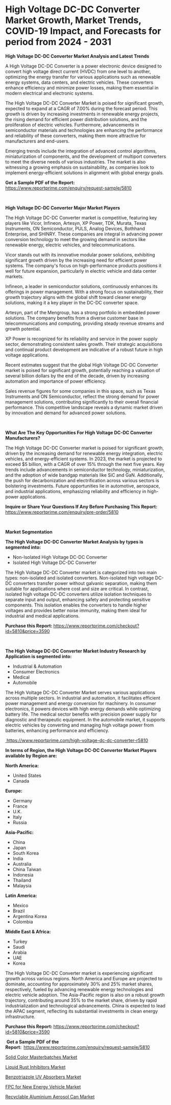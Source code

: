 <p><h1>High Voltage DC-DC Converter Market Growth, Market Trends, COVID-19 Impact, and Forecasts for period from 2024 - 2031</h1></p><p><strong>High Voltage DC-DC Converter Market Analysis and Latest Trends</strong></p>
<p><p>A High Voltage DC-DC Converter is a power electronic device designed to convert high voltage direct current (HVDC) from one level to another, optimizing the energy transfer for various applications such as renewable energy systems, data centers, and electric vehicles. These converters enhance efficiency and minimize power losses, making them essential in modern electrical and electronic systems.</p><p>The High Voltage DC-DC Converter Market is poised for significant growth, expected to expand at a CAGR of 7.00% during the forecast period. This growth is driven by increasing investments in renewable energy projects, the rising demand for efficient power distribution solutions, and the proliferation of electric vehicles. Furthermore, advancements in semiconductor materials and technologies are enhancing the performance and reliability of these converters, making them more attractive for manufacturers and end-users.</p><p>Emerging trends include the integration of advanced control algorithms, miniaturization of components, and the development of multiport converters to meet the diverse needs of various industries. The market is also witnessing a growing emphasis on sustainability, as companies look to implement energy-efficient solutions in alignment with global energy goals.</p></p>
<p><strong>Get a Sample PDF of the Report:&nbsp;</strong> <a href="https://www.reportprime.com/enquiry/request-sample/5810?utm_campaign=1549&utm_medium=2&utm_source=Github&utm_content=ia&utm_term=18102024&utm_id=high-voltage-dc-dc-converter">https://www.reportprime.com/enquiry/request-sample/5810</a></p>
<p>&nbsp;</p>
<p><strong>High Voltage DC-DC Converter Major Market Players</strong></p>
<p><p>The High Voltage DC-DC Converter market is competitive, featuring key players like Vicor, Infineon, Artesyn, XP Power, TDK, Murata, Texas Instruments, ON Semiconductor, PULS, Analog Devices, Bothhand Enterprise, and SHINRY. These companies are integral in advancing power conversion technology to meet the growing demand in sectors like renewable energy, electric vehicles, and telecommunications.</p><p>Vicor stands out with its innovative modular power solutions, exhibiting significant growth driven by the increasing need for efficient power systems. The company's focus on high-performance products positions it well for future expansion, particularly in electric vehicle and data center markets. </p><p>Infineon, a leader in semiconductor solutions, continuously enhances its offerings in power management. With a strong focus on sustainability, their growth trajectory aligns with the global shift toward cleaner energy solutions, making it a key player in the DC-DC converter space.</p><p>Artesyn, part of the Mengroup, has a strong portfolio in embedded power solutions. The company benefits from a diverse customer base in telecommunications and computing, providing steady revenue streams and growth potential. </p><p>XP Power is recognized for its reliability and service in the power supply sector, demonstrating consistent sales growth. Their strategic acquisitions and continual product development are indicative of a robust future in high voltage applications.</p><p>Recent estimates suggest that the global High Voltage DC-DC Converter market is poised for significant growth, potentially reaching a valuation of several billion dollars by the end of the decade, driven by increasing automation and importance of power efficiency.</p><p>Sales revenue figures for some companies in this space, such as Texas Instruments and ON Semiconductor, reflect the strong demand for power management solutions, contributing significantly to their overall financial performance. This competitive landscape reveals a dynamic market driven by innovation and demand for advanced power solutions.</p></p>
<p>&nbsp;</p>
<p><strong>What Are The Key Opportunities For High Voltage DC-DC Converter Manufacturers?</strong></p>
<p><p>The High Voltage DC-DC Converter market is poised for significant growth, driven by the increasing demand for renewable energy integration, electric vehicles, and energy-efficient systems. In 2023, the market is projected to exceed $5 billion, with a CAGR of over 15% through the next five years. Key trends include advancements in semiconductor technology, miniaturization, and the adoption of wide bandgap materials like SiC and GaN. Additionally, the push for decarbonization and electrification across various sectors is bolstering investments. Future opportunities lie in automotive, aerospace, and industrial applications, emphasizing reliability and efficiency in high-power applications.</p></p>
<p><strong>Inquire or Share Your Questions If Any Before Purchasing This Report:</strong> <a href="https://www.reportprime.com/enquiry/pre-order/5810?utm_campaign=1549&utm_medium=2&utm_source=Github&utm_content=ia&utm_term=18102024&utm_id=high-voltage-dc-dc-converter">https://www.reportprime.com/enquiry/pre-order/5810</a></p>
<p>&nbsp;</p>
<p><strong>Market Segmentation</strong></p>
<p><strong>The High Voltage DC-DC Converter Market Analysis by types is segmented into:</strong></p>
<p><ul><li>Non-Isolated High Voltage DC-DC Converter</li><li>Isolated High Voltage DC-DC Converter</li></ul></p>
<p><p>The High Voltage DC-DC Converter market is categorized into two main types: non-isolated and isolated converters. Non-isolated high voltage DC-DC converters transfer power without galvanic separation, making them suitable for applications where cost and size are critical. In contrast, isolated high voltage DC-DC converters utilize isolation techniques to separate input and output, enhancing safety and protecting sensitive components. This isolation enables the converters to handle higher voltages and provides better noise immunity, making them ideal for industrial and medical applications.</p></p>
<p><strong>Purchase this Report:&nbsp;</strong><a href="https://www.reportprime.com/checkout?id=5810&price=3590&utm_campaign=1549&utm_medium=2&utm_source=Github&utm_content=ia&utm_term=18102024&utm_id=high-voltage-dc-dc-converter">https://www.reportprime.com/checkout?id=5810&price=3590</a></p>
<p>&nbsp;</p>
<p><strong>The High Voltage DC-DC Converter Market Industry Research by Application is segmented into:</strong></p>
<p><ul><li>Industrial & Automation</li><li>Consumer Electronics</li><li>Medical</li><li>Automobile</li></ul></p>
<p><p>The High Voltage DC-DC Converter Market serves various applications across multiple sectors. In industrial and automation, it facilitates efficient power management and energy conversion for machinery. In consumer electronics, it powers devices with high energy demands while optimizing battery life. The medical sector benefits with precision power supply for diagnostic and therapeutic equipment. In the automobile market, it supports electric vehicles by converting and managing high voltage power from batteries, enhancing performance and efficiency.</p></p>
<p><a href="https://www.reportprime.com/high-voltage-dc-dc-converter-r5810?utm_campaign=1549&utm_medium=2&utm_source=Github&utm_content=ia&utm_term=18102024&utm_id=high-voltage-dc-dc-converter">&nbsp;https://www.reportprime.com/high-voltage-dc-dc-converter-r5810</a></p>
<p><strong>In terms of Region, the High Voltage DC-DC Converter Market Players available by Region are:</strong></p>
<p>
    <p> <strong> North America: </strong>
        <ul>
            <li>United States</li>
            <li>Canada</li>
        </ul>
        </p> 
    <p> <strong> Europe: </strong>
        <ul>
            <li>Germany</li>
            <li>France</li>
            <li>U.K.</li>
            <li>Italy</li>
            <li>Russia</li>
        </ul>
        </p> 
    <p> <strong> Asia-Pacific: </strong>
        <ul>
            <li>China</li>
            <li>Japan</li>
            <li>South Korea</li>
            <li>India</li>
            <li>Australia</li>
            <li>China Taiwan</li>
            <li>Indonesia</li>
            <li>Thailand</li>
            <li>Malaysia</li>
        </ul>
        </p> 
    <p> <strong> Latin America: </strong>
        <ul>
            <li>Mexico</li>
            <li>Brazil</li>
            <li>Argentina Korea</li>
            <li>Colombia</li>
        </ul>
        </p> 
    <p> <strong> Middle East & Africa: </strong>
        <ul>
            <li>Turkey</li>
            <li>Saudi</li>
            <li>Arabia</li>
            <li>UAE</li>
            <li>Korea</li>
        </ul>
    </p>
    </p>
<p><p>The High Voltage DC-DC Converter market is experiencing significant growth across various regions. North America and Europe are projected to dominate, accounting for approximately 30% and 25% market shares, respectively, fueled by advancing renewable energy technologies and electric vehicle adoption. The Asia-Pacific region is also on a robust growth trajectory, contributing around 35% to the market share, driven by rapid industrialization and technological advancements. China is expected to lead the APAC segment, reflecting its substantial investments in clean energy infrastructure.</p></p>
<p><strong>Purchase this Report: </strong><a href="https://www.reportprime.com/checkout?id=5810&price=3590&utm_campaign=1549&utm_medium=2&utm_source=Github&utm_content=ia&utm_term=18102024&utm_id=high-voltage-dc-dc-converter">https://www.reportprime.com/checkout?id=5810&price=3590</a></p>
<p>&nbsp;<strong>Get a Sample PDF of the Report:&nbsp;&nbsp;</strong><a href="https://www.reportprime.com/enquiry/request-sample/5810?utm_campaign=1549&utm_medium=2&utm_source=Github&utm_content=ia&utm_term=18102024&utm_id=high-voltage-dc-dc-converter">https://www.reportprime.com/enquiry/request-sample/5810</a></p>
<p><strong></strong></p>
<p><p><a href="https://www.linkedin.com/pulse/future-ready-strategic-insights-global-solid-color-masterbatches-m3kse?utm_campaign=1549&utm_medium=2&utm_source=Github&utm_content=ia&utm_term=18102024&utm_id=high-voltage-dc-dc-converter">Solid Color Masterbatches Market</a></p><p><a href="https://www.linkedin.com/pulse/global-liquid-rust-inhibitors-market-trends-forecasts-n2ale?utm_campaign=1549&utm_medium=2&utm_source=Github&utm_content=ia&utm_term=18102024&utm_id=high-voltage-dc-dc-converter">Liquid Rust Inhibitors Market</a></p><p><a href="https://www.linkedin.com/pulse/disruption-innovation-benzotriazole-uv-absorbers-industry-cvvhe?utm_campaign=1549&utm_medium=2&utm_source=Github&utm_content=ia&utm_term=18102024&utm_id=high-voltage-dc-dc-converter">Benzotriazole UV Absorbers Market</a></p><p><a href="https://www.linkedin.com/pulse/fpc-new-energy-vehicle-market-outlook-current-assessment-future-ys5cc?utm_campaign=1549&utm_medium=2&utm_source=Github&utm_content=ia&utm_term=18102024&utm_id=high-voltage-dc-dc-converter">FPC for New Energy Vehicle Market</a></p><p><a href="https://www.linkedin.com/pulse/recyclable-aluminium-aerosol-can-market-size-share-competitive-xci2e?utm_campaign=1549&utm_medium=2&utm_source=Github&utm_content=ia&utm_term=18102024&utm_id=high-voltage-dc-dc-converter">Recyclable Aluminium Aerosol Can Market</a></p></p>